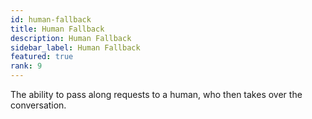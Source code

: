 ```yaml
---
id: human-fallback
title: Human Fallback
description: Human Fallback
sidebar_label: Human Fallback
featured: true
rank: 9
---
```

 
The ability to pass along requests to a human, who then takes over the conversation.